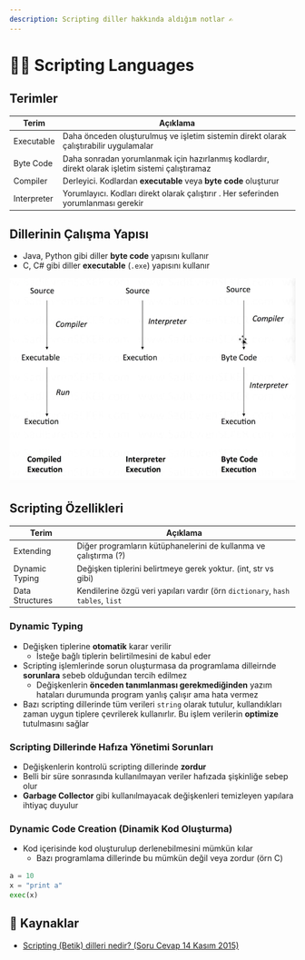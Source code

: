 ```yaml
---
description: Scripting diller hakkında aldığım notlar ✍
---
```


# 👨‍💻 Scripting Languages

## Terimler

| Terim       | Açıklama                                                                                         |
| ----------- | ------------------------------------------------------------------------------------------------ |
| Executable  | Daha önceden oluşturulmuş ve işletim sistemin direkt olarak çalıştırabilir uygulamalar           |
| Byte Code   | Daha sonradan yorumlanmak için hazırlanmış kodlardır, direkt olarak işletim sistemi çalıştıramaz |
| Compiler    | Derleyici. Kodlardan **executable** veya **byte code** oluşturur                                 |
| Interpreter | Yorumlayıcı. Kodları direkt olarak çalıştırır . Her seferinden yorumlanması gerekir              |

## Dillerinin Çalışma Yapısı

- Java, Python gibi diller **byte code** yapısını kullanır
- C, C# gibi diller **executable** (`.exe`) yapısını kullanır

![](../res/language_types.png)


## Scripting Özellikleri

| Terim           | Açıklama                                                                       |
| --------------- | ------------------------------------------------------------------------------ |
| Extending       | Diğer programların kütüphanelerini de kullanma ve çalıştırma (?)               |
| Dynamic Typing  | Değişken tiplerini belirtmeye gerek yoktur. (int, str vs gibi)                 |
| Data Structures | Kendilerine özgü veri yapıları vardır (örn `dictionary`, `hash tables`, `list` |

### Dynamic Typing

- Değişken tiplerine **otomatik** karar verilir
  - İsteğe bağlı tiplerin belirtilmesini de kabul eder
- Scripting işlemlerinde sorun oluşturmasa da programlama dilleirnde **sorunlara** sebeb olduğundan tercih edilmez
  - Değişkenlerin **önceden tanımlanması gerekmediğinden** yazım hataları durumunda program yanlış çalışır ama hata vermez
- Bazı scripting dillerinde tüm verileri `string` olarak tutulur, kullandıkları zaman uygun tiplere çevrilerek kullanırlır. Bu işlem verilerin **optimize** tutulmasını sağlar

### Scripting Dillerinde Hafıza Yönetimi Sorunları

- Değişkenlerin kontrolü scripting dillerinde **zordur**
- Belli bir süre sonrasında kullanılmayan veriler hafızada şişkinliğe sebep olur
- **Garbage Collector** gibi kullanılmayacak değişkenleri temizleyen yapılara ihtiyaç duyulur

### Dynamic Code Creation (Dinamik Kod Oluşturma)

- Kod içerisinde kod oluşturulup derlenebilmesini mümkün kılar
  - Bazı programlama dillerinde bu mümkün değil veya zordur (örn C)


```py
a = 10
x = "print a"
exec(x)
```

## 🔗 Kaynaklar

- [Scripting (Betik) dilleri nedir? (Soru Cevap 14 Kasım 2015)](https://www.youtube.com/watch?v=z7uJNyhLzOQ)
